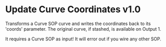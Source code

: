 # Update Curve Coordinates v1.0

Transforms a Curve SOP curve and writes the coordinates back to its 'coords' parameter.
The original curve, if stashed, is available on Output 1.

It requires a Curve SOP as input! It will error out if you wire any other SOP.
